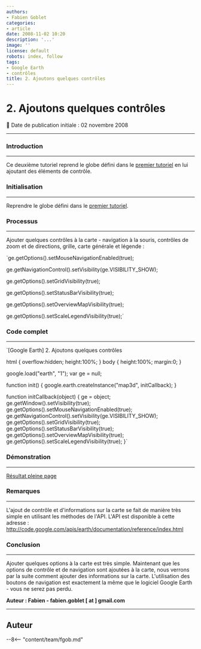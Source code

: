 ```yaml
---
authors:
- Fabien Goblet
categories:
- article
date: 2008-11-02 10:20
description: '...'
image: ''
license: default
robots: index, follow
tags:
- Google Earth
- contrôles
title: 2. Ajoutons quelques contrôles
---
```


# 2. Ajoutons quelques contrôles


:calendar: Date de publication initiale : 02 novembre 2008


----





### Introduction




---


Ce deuxième tutoriel reprend le globe défini dans le [premier tutoriel](http://www.geotribu.net/node/49) en lui ajoutant des éléments de contrôle.  



### Initialisation




---


Reprendre le globe défini dans le [premier tutoriel](http://www.geotribu.net/node/49).  



### Processus




---


Ajouter quelques contrôles à la carte - navigation à la souris, contrôles de zoom et de directions, grille, carte générale et légende :  

`ge.getOptions().setMouseNavigationEnabled(true);  

ge.getNavigationControl().setVisibility(ge.VISIBILITY_SHOW);  

ge.getOptions().setGridVisibility(true);  

ge.getOptions().setStatusBarVisibility(true);  

ge.getOptions().setOverviewMapVisibility(true);  

ge.getOptions().setScaleLegendVisibility(true);`  



### Code complet




---


`[Google Earth] 2. Ajoutons quelques contrôles

html { overflow:hidden; height:100%; } 
body { height:100%; margin:0; }


google.load("earth", "1");
var ge = null;

function init() {
google.earth.createInstance("map3d", initCallback);
}

function initCallback(object) {
ge = object;
ge.getWindow().setVisibility(true);
ge.getOptions().setMouseNavigationEnabled(true);
ge.getNavigationControl().setVisibility(ge.VISIBILITY\_SHOW);
ge.getOptions().setGridVisibility(true);
ge.getOptions().setStatusBarVisibility(true);
ge.getOptions().setOverviewMapVisibility(true);
ge.getOptions().setScaleLegendVisibility(true);
}`  



### Démonstration




---






[Résultat pleine page](http://88.191.39.115/fabien/geotribu/%5bgeotribu%5d_Google-Earth_tuto2.html)


### Remarques




---


L'ajout de contrôle et d'informations sur la carte se fait de manière très simple en utilisant les méthodes de l'API.
L'API est disponible à cette adresse : <http://code.google.com/apis/earth/documentation/reference/index.html>


### Conclusion




---


Ajouter quelques options à la carte est très simple.
Maintenant que les options de contrôle et de navigation sont ajoutées à la carte, nous verrons par la suite comment ajouter des informations sur la carte.
L'utilisation des boutons de navigation est exactement la même que le logiciel Google Earth - vous ne serez pas perdu.


**Auteur : Fabien - fabien.goblet [ at ] gmail.com**




----

## Auteur

--8<-- "content/team/fgob.md"
